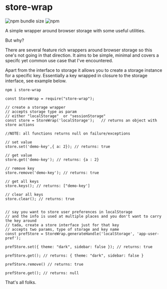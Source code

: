 # store-wrap

![npm bundle size](https://img.shields.io/bundlephobia/min/store-wrap)
![npm](https://img.shields.io/npm/v/store-wrap)

A simple wrapper around browser storage with some useful utilities.

But why?

There are several feature rich wrappers around browser storage so this one's not going in that direction. It aims to be simple, minimal and covers a specifc yet common use case that I've encountered.

Apart from the interface to storage it allows you to create a storage instance for a specific key. Essentially a key wrapped in closure to the storage interface, see example below.

    npm i store-wrap

    const StoreWrap = require("store-wrap");

    // create a storage wrapper
    // accepts storage type as param
    // either "localStorage"  or "sessionStorage"
    const store = StoreWrap('localStorage');   // returns an object with store actions

    //NOTE: all functions returns null on failure/exceptions

    // set value
    store.set('demo-key',{ a: 2}); // returns: true

    // get value
    store.get('demo-key'); // returns: {a : 2}

    // remove key
    store.remove('demo-key'); // returns: true

    // get all keys
    store.keys(); // returns: ["demo-key']

    // clear all keys
    store.clear(); // returns: true


    // say you want to store user preferences in localStorage
    // and the info is used at multiple places and you don't want to carry the key around
    // tada, create a store interface just for that key
    // accepts two params, type of storage and key name
    const prefStore = StoreWrap.generateHandle('localStorage', 'app-user-pref');

    prefStore.set({ theme: "dark", sidebar: false }); // returns: true

    prefStore.get(); // returns: { theme: "dark", sidebar: false }

    prefStore.remove() // returns: true

    prefStore.get(); // returns: null

That's all folks.
